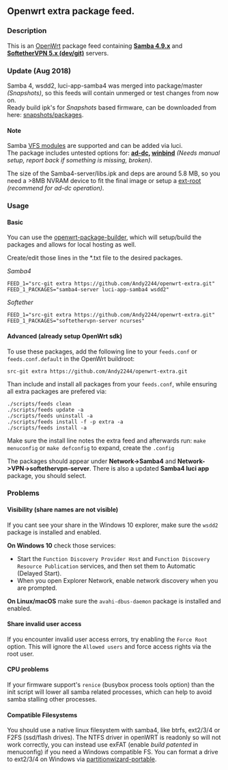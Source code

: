 ## Openwrt extra package feed.

### Description

This is an [OpenWrt](https://openwrt.org/) package feed containing [**Samba 4.9.x**](https://www.samba.org/) and [**SoftetherVPN 5.x (dev/git)**](https://github.com/SoftEtherVPN/SoftEtherVPN) servers.

### Update (Aug 2018)

Samba 4, wsdd2, luci-app-samba4 was merged into package/master *(Snapshots)*, so this feeds will contain unmerged or test changes from now on.\
Ready build ipk's for *Snapshots* based firmware, can be downloaded from here: [snapshots/packages](https://downloads.openwrt.org/snapshots/packages/).

#### Note
Samba [VFS modules](https://wiki.samba.org/index.php/Virtual_File_System_Modules) are supported and can be added via luci.\
The package includes untested options for: **[ad-dc](https://wiki.samba.org/index.php/Setting_up_Samba_as_an_Active_Directory_Domain_Controller), [winbind](https://wiki.samba.org/index.php/Configuring_Winbindd_on_a_Samba_AD_DC)** *(Needs manual setup, report back if something is missing, broken)*.

The size of the Samba4-server/libs.ipk and deps are around 5.8 MB, so you need a >8MB NVRAM device to fit the final image or setup a [ext-root](https://openwrt.org/docs/guide-user/additional-software/extroot_configuration) *(recommend for ad-dc operation)*.

### Usage

#### Basic
You can use the [openwrt-package-builder](https://github.com/Andy2244/openwrt-package-builder), which will setup/build the packages and allows for local hosting as well.

Create/edit those lines in the \*.txt file to the desired packages.

*Samba4*
```
FEED_1="src-git extra https://github.com/Andy2244/openwrt-extra.git"
FEED_1_PACKAGES="samba4-server luci-app-samba4 wsdd2"
```

*Softether*
```
FEED_1="src-git extra https://github.com/Andy2244/openwrt-extra.git"
FEED_1_PACKAGES="softethervpn-server ncurses"
```

#### Advanced (already setup OpenWrt sdk)
To use these packages, add the following line to your ```feeds.conf``` or ```feeds.conf.default``` in the OpenWrt buildroot:

```src-git extra https://github.com/Andy2244/openwrt-extra.git```

Than include and install all packages from your ```feeds.conf```, while ensuring all extra packages are prefered via:
```
./scripts/feeds clean
./scripts/feeds update -a
./scripts/feeds uninstall -a
./scripts/feeds install -f -p extra -a
./scripts/feeds install -a
```
Make sure the install line notes the extra feed and afterwards run:
```make menuconfig``` or ```make defconfig``` to expand, create the ```.config```

The packages should appear under **Network->Samba4** and **Network->VPN->softethervpn-server**. There is also a updated **Samba4 luci app** package, you should select.

### Problems

#### Visibility (share names are not visible)
If you cant see your share in the Windows 10 explorer, make sure the ```wsdd2``` package is installed and enabled.

**On Windows 10** check those services: 
* Start the ```Function Discovery Provider Host``` and ```Function Discovery Resource Publication``` services, and then set them to Automatic (Delayed Start).
* When you open Explorer Network, enable network discovery when you are prompted.

**On Linux/macOS** make sure the ```avahi-dbus-daemon``` package is installed and enabled.

#### Share invalid user access
If you encounter invalid user access errors, try enabling the ```Force Root``` option. This will ignore the ```Allowed users``` and force access rights via the root user.

#### CPU problems
If your firmware support's ```renice``` (busybox process tools option) than the init script will lower all samba related processes, which can help to avoid samba stalling other processes.

#### Compatible Filesystems
You should use a native linux filesystem with samba4, like btrfs, ext2/3/4 or F2FS (ssd/flash drives). The NTFS driver in openWRT is readonly so will not work correctly, you can instead use exFAT (enable _build patented_ in menuconfig) if you need a Windows compatible FS. You can format a drive to ext2/3/4 on Windows via [partitionwizard-portable](https://www.partitionwizard.com/C37D9BE2-4B03-481d-B1FA-72CFAFD1C96C/mt_pw_free_x_64bit.zip).
